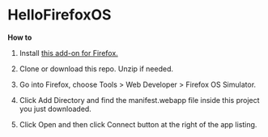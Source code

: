 HelloFirefoxOS
==============
**How to**

1. Install [this add-on for Firefox.](https://addons.mozilla.org/en-US/firefox/addon/firefox-os-simulator/)

2. Clone or download this repo. Unzip if needed.

3. Go into Firefox, choose Tools > Web Developer > Firefox OS Simulator.

4. Click Add Directory and find the manifest.webapp file inside this project you just downloaded.

5. Click Open and then click Connect button at the right of the app listing.
